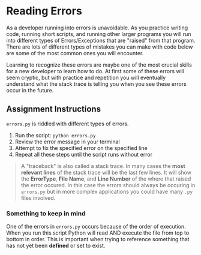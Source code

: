 # Reading Errors

As a developer running into errors is unavoidable. As you practice writing code, running short scripts, and running other larger programs you will run into different types of Errors/Exceptions that are "raised" from that program. There are lots of different types of mistakes you can make with code below are some of the most common ones you will encounter.

Learning to recognize these errors are maybe one of the most crucial skills for a new developer to learn how to do. At first some of these errors will seem cryptic, but with practice and repetition you will eventually understand what the stack trace is telling you when you see these errors occur in the future.

## Assignment Instructions

`errors.py` is riddled with different types of errors. 

1. Run the script: `python errors.py`
2. Review the error message in your terminal
3. Attempt to fix the specified error on the specified line
4. Repeat all these steps until the script runs without error

> A "traceback" is also called a stack trace. In many cases the **most relevant lines** of the stack trace will be the last few lines. It will show the **ErrorType**, **File Name**, and **Line Number** of the where that raised the error occured. In this case the errors should always be occuring in `errors.py` but in more complex applications you could have many `.py` files involved.

### Something to keep in mind
One of the errors in `errors.py` occurs because of the order of execution. When you run this script Python will read AND execute the file from top to bottom in order. This is important when trying to reference something that has not yet been **defined** or set to exist.

